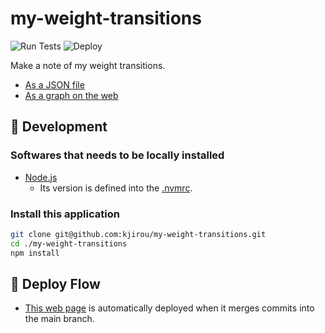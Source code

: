 # my-weight-transitions

![Run Tests](https://github.com/kjirou/my-weight-transitions/actions/workflows/run-tests.yml/badge.svg)
![Deploy](https://github.com/kjirou/my-weight-transitions/actions/workflows/deploy.yml/badge.svg)

Make a note of my weight transitions.

- [As a JSON file](/src/weight-transitions.json)
- [As a graph on the web](https://kjirou.github.io/my-weight-transitions/)


## :wrench: Development
### Softwares that needs to be locally installed

- [Node.js](https://nodejs.org/)
  - Its version is defined into the [.nvmrc](/.nvmrc).

### Install this application

```bash
git clone git@github.com:kjirou/my-weight-transitions.git
cd ./my-weight-transitions
npm install
```


## :ship: Deploy Flow

- [This web page](https://kjirou.github.io/my-weight-transitions/) is automatically deployed when it merges commits into the main branch.
